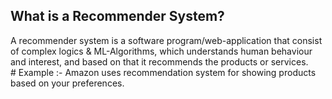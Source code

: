  <h2>What is a Recommender System?</h2>
A recommender system is a software program/web-application that consist of complex logics & ML-Algorithms, which understands human behaviour and interest, and based on that it recommends the products or services.<br>
# Example :-  Amazon uses recommendation system for showing products based on your preferences.

